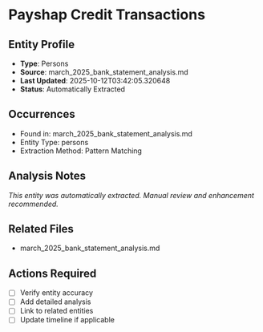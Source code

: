 # Payshap Credit Transactions

## Entity Profile
- **Type**: Persons
- **Source**: march_2025_bank_statement_analysis.md
- **Last Updated**: 2025-10-12T03:42:05.320648
- **Status**: Automatically Extracted

## Occurrences
- Found in: march_2025_bank_statement_analysis.md
- Entity Type: persons
- Extraction Method: Pattern Matching

## Analysis Notes
*This entity was automatically extracted. Manual review and enhancement recommended.*

## Related Files
- march_2025_bank_statement_analysis.md

## Actions Required
- [ ] Verify entity accuracy
- [ ] Add detailed analysis
- [ ] Link to related entities
- [ ] Update timeline if applicable

